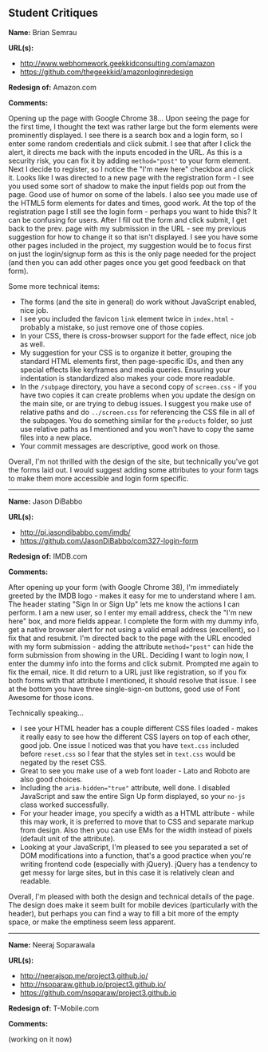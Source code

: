 ## Student Critiques

**Name:** Brian Semrau

**URL(s):**

* http://www.webhomework.geekkidconsulting.com/amazon
* https://github.com/thegeekkid/amazonloginredesign

**Redesign of:** Amazon.com

**Comments:**

Opening up the page with Google Chrome 38... Upon seeing the page for the first time, I thought the text was rather large but the form elements were prominently displayed. I see there is a search box and a login form, so I enter some random credentials and click submit. I see that after I click the alert, it directs me back with the inputs encoded in the URL. As this is a security risk, you can fix it by adding `method="post"` to your form element. Next I decide to register, so I notice the "I'm new here" checkbox and click it. Looks like I was directed to a new page with the registration form - I see you used some sort of shadow to make the input fields pop out from the page. Good use of humor on some of the labels. I also see you made use of the HTML5 form elements for dates and times, good work. At the top of the registration page I still see the login form - perhaps you want to hide this? It can be confusing for users. After I fill out the form and click submit, I get back to the prev. page with my submission in the URL - see my previous suggestion for how to change it so that isn't displayed. I see you have some other pages included in the project, my suggestion would be to focus first on just the login/signup form as this is the only page needed for the project (and then you can add other pages once you get good feedback on that form).

Some more technical items:

* The forms (and the site in general) do work without JavaScript enabled, nice job.
* I see you included the favicon `link` element twice in `index.html` - probably a mistake, so just remove one of those copies.
* In your CSS, there is cross-browser support for the fade effect, nice job as well.
* My suggestion for your CSS is to organize it better, grouping the standard HTML elements first, then page-specific IDs, and then any special effects like keyframes and media queries. Ensuring your indentation is standardized also makes your code more readable.
* In the `/subpage` directory, you have a second copy of `screen.css` - if you have two copies it can create problems when you update the design on the main site, or are trying to debug issues. I suggest you make use of relative paths and do `../screen.css` for referencing the CSS file in all of the subpages. You do something similar for the `products` folder, so just use relative paths as I mentioned and you won't have to copy the same files into a new place.
* Your commit messages are descriptive, good work on those.

Overall, I'm not thrilled with the design of the site, but technically you've got the forms laid out. I would suggest adding some attributes to your form tags to make them more accessible and login form specific.

---

**Name:** Jason DiBabbo

**URL(s):**

* http://pi.jasondibabbo.com/imdb/
* https://github.com/JasonDiBabbo/com327-login-form

**Redesign of:** IMDB.com

**Comments:**

After opening up your form (with Google Chrome 38), I'm immediately greeted by the IMDB logo - makes it easy for me to understand where I am. The header stating "Sign In or Sign Up" lets me know the actions I can perform. I am a new user, so I enter my email address, check the "I'm new here" box, and more fields appear. I complete the form with my dummy info, get a native browser alert for not using a valid email address (excellent), so I fix that and resubmit. I'm directed back to the page with the URL encoded with my form submission - adding the attribute `method="post"` can hide the form submission from showing in the URL. Deciding I want to login now, I enter the dummy info into the forms and click submit. Prompted me again to fix the email, nice. It did return to a URL just like registration, so if you fix both forms with that attribute I mentioned, it should resolve that issue. I see at the bottom you have three single-sign-on buttons, good use of Font Awesome for those icons.

Technically speaking...

* I see your HTML header has a couple different CSS files loaded - makes it really easy to see how the different CSS layers on top of each other, good job. One issue I noticed was that you have `text.css` included before `reset.css` so I fear that the styles set in `text.css` would be negated by the reset CSS.
* Great to see you make use of a web font loader - Lato and Roboto are also good choices.
* Including the `aria-hidden="true"` attribute, well done. I disabled JavaScript and saw the entire Sign Up form displayed, so your `no-js` class worked successfully.
* For your header image, you specify a width as a HTML attribute - while this may work, it is preferred to move that to CSS and separate markup from design. Also then you can use EMs for the width instead of pixels (default unit of the attribute).
* Looking at your JavaScript, I'm pleased to see you separated a set of DOM modifications into a function, that's a good practice when you're writing frontend code (especially with jQuery). jQuery has a tendency to get messy for large sites, but in this case it is relatively clean and readable.

Overall, I'm pleased with both the design and technical details of the page. The design does make it seem built for mobile devices (particularly with the header), but perhaps you can find a way to fill a bit more of the empty space, or make the emptiness seem less apparent.

---

**Name:** Neeraj Soparawala

**URL(s):**

* http://neerajsop.me/project3.github.io/
* http://nsoparaw.github.io/project3.github.io/
* https://github.com/nsoparaw/project3.github.io

**Redesign of:** T-Mobile.com

**Comments:**

(working on it now)
